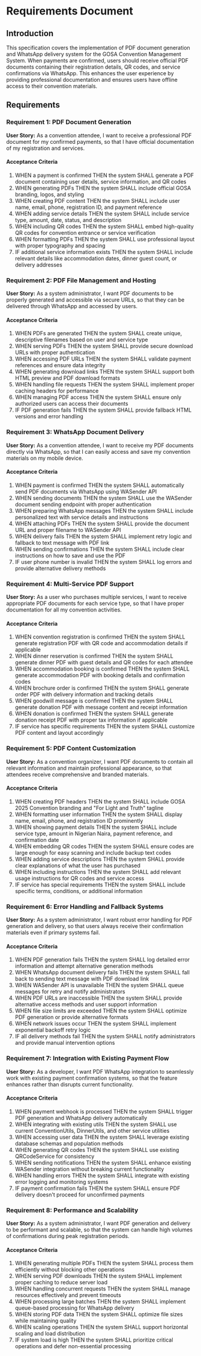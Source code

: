 # Requirements Document

## Introduction

This specification covers the implementation of PDF document generation and WhatsApp delivery system for the GOSA Convention Management System. When payments are confirmed, users should receive official PDF documents containing their registration details, QR codes, and service confirmations via WhatsApp. This enhances the user experience by providing professional documentation and ensures users have offline access to their convention materials.

## Requirements

### Requirement 1: PDF Document Generation

**User Story:** As a convention attendee, I want to receive a professional PDF document for my confirmed payments, so that I have official documentation of my registration and services.

#### Acceptance Criteria

1. WHEN a payment is confirmed THEN the system SHALL generate a PDF document containing user details, service information, and QR codes
2. WHEN generating PDFs THEN the system SHALL include official GOSA branding, logos, and styling
3. WHEN creating PDF content THEN the system SHALL include user name, email, phone, registration ID, and payment reference
4. WHEN adding service details THEN the system SHALL include service type, amount, date, status, and description
5. WHEN including QR codes THEN the system SHALL embed high-quality QR codes for convention entrance or service verification
6. WHEN formatting PDFs THEN the system SHALL use professional layout with proper typography and spacing
7. IF additional service information exists THEN the system SHALL include relevant details like accommodation dates, dinner guest count, or delivery addresses

### Requirement 2: PDF File Management and Hosting

**User Story:** As a system administrator, I want PDF documents to be properly generated and accessible via secure URLs, so that they can be delivered through WhatsApp and accessed by users.

#### Acceptance Criteria

1. WHEN PDFs are generated THEN the system SHALL create unique, descriptive filenames based on user and service type
2. WHEN serving PDFs THEN the system SHALL provide secure download URLs with proper authentication
3. WHEN accessing PDF URLs THEN the system SHALL validate payment references and ensure data integrity
4. WHEN generating download links THEN the system SHALL support both HTML preview and PDF download formats
5. WHEN handling file requests THEN the system SHALL implement proper caching headers for performance
6. WHEN managing PDF access THEN the system SHALL ensure only authorized users can access their documents
7. IF PDF generation fails THEN the system SHALL provide fallback HTML versions and error handling

### Requirement 3: WhatsApp Document Delivery

**User Story:** As a convention attendee, I want to receive my PDF documents directly via WhatsApp, so that I can easily access and save my convention materials on my mobile device.

#### Acceptance Criteria

1. WHEN payment is confirmed THEN the system SHALL automatically send PDF documents via WhatsApp using WASender API
2. WHEN sending documents THEN the system SHALL use the WASender document sending endpoint with proper authentication
3. WHEN preparing WhatsApp messages THEN the system SHALL include personalized text with service details and instructions
4. WHEN attaching PDFs THEN the system SHALL provide the document URL and proper filename to WASender API
5. WHEN delivery fails THEN the system SHALL implement retry logic and fallback to text message with PDF link
6. WHEN sending confirmations THEN the system SHALL include clear instructions on how to save and use the PDF
7. IF user phone number is invalid THEN the system SHALL log errors and provide alternative delivery methods

### Requirement 4: Multi-Service PDF Support

**User Story:** As a user who purchases multiple services, I want to receive appropriate PDF documents for each service type, so that I have proper documentation for all my convention activities.

#### Acceptance Criteria

1. WHEN convention registration is confirmed THEN the system SHALL generate registration PDF with QR code and accommodation details if applicable
2. WHEN dinner reservation is confirmed THEN the system SHALL generate dinner PDF with guest details and QR codes for each attendee
3. WHEN accommodation booking is confirmed THEN the system SHALL generate accommodation PDF with booking details and confirmation codes
4. WHEN brochure order is confirmed THEN the system SHALL generate order PDF with delivery information and tracking details
5. WHEN goodwill message is confirmed THEN the system SHALL generate donation PDF with message content and receipt information
6. WHEN donation is confirmed THEN the system SHALL generate donation receipt PDF with proper tax information if applicable
7. IF service has specific requirements THEN the system SHALL customize PDF content and layout accordingly

### Requirement 5: PDF Content Customization

**User Story:** As a convention organizer, I want PDF documents to contain all relevant information and maintain professional appearance, so that attendees receive comprehensive and branded materials.

#### Acceptance Criteria

1. WHEN creating PDF headers THEN the system SHALL include GOSA 2025 Convention branding and "For Light and Truth" tagline
2. WHEN formatting user information THEN the system SHALL display name, email, phone, and registration ID prominently
3. WHEN showing payment details THEN the system SHALL include service type, amount in Nigerian Naira, payment reference, and confirmation date
4. WHEN embedding QR codes THEN the system SHALL ensure codes are large enough for easy scanning and include backup text codes
5. WHEN adding service descriptions THEN the system SHALL provide clear explanations of what the user has purchased
6. WHEN including instructions THEN the system SHALL add relevant usage instructions for QR codes and service access
7. IF service has special requirements THEN the system SHALL include specific terms, conditions, or additional information

### Requirement 6: Error Handling and Fallback Systems

**User Story:** As a system administrator, I want robust error handling for PDF generation and delivery, so that users always receive their confirmation materials even if primary systems fail.

#### Acceptance Criteria

1. WHEN PDF generation fails THEN the system SHALL log detailed error information and attempt alternative generation methods
2. WHEN WhatsApp document delivery fails THEN the system SHALL fall back to sending text message with PDF download link
3. WHEN WASender API is unavailable THEN the system SHALL queue messages for retry and notify administrators
4. WHEN PDF URLs are inaccessible THEN the system SHALL provide alternative access methods and user support information
5. WHEN file size limits are exceeded THEN the system SHALL optimize PDF generation or provide alternative formats
6. WHEN network issues occur THEN the system SHALL implement exponential backoff retry logic
7. IF all delivery methods fail THEN the system SHALL notify administrators and provide manual intervention options

### Requirement 7: Integration with Existing Payment Flow

**User Story:** As a developer, I want PDF WhatsApp integration to seamlessly work with existing payment confirmation systems, so that the feature enhances rather than disrupts current functionality.

#### Acceptance Criteria

1. WHEN payment webhook is processed THEN the system SHALL trigger PDF generation and WhatsApp delivery automatically
2. WHEN integrating with existing utils THEN the system SHALL use current ConventionUtils, DinnerUtils, and other service utilities
3. WHEN accessing user data THEN the system SHALL leverage existing database schemas and population methods
4. WHEN generating QR codes THEN the system SHALL use existing QRCodeService for consistency
5. WHEN sending notifications THEN the system SHALL enhance existing WASender integration without breaking current functionality
6. WHEN handling errors THEN the system SHALL integrate with existing error logging and monitoring systems
7. IF payment confirmation fails THEN the system SHALL ensure PDF delivery doesn't proceed for unconfirmed payments

### Requirement 8: Performance and Scalability

**User Story:** As a system administrator, I want PDF generation and delivery to be performant and scalable, so that the system can handle high volumes of confirmations during peak registration periods.

#### Acceptance Criteria

1. WHEN generating multiple PDFs THEN the system SHALL process them efficiently without blocking other operations
2. WHEN serving PDF downloads THEN the system SHALL implement proper caching to reduce server load
3. WHEN handling concurrent requests THEN the system SHALL manage resources effectively and prevent timeouts
4. WHEN processing large batches THEN the system SHALL implement queue-based processing for WhatsApp delivery
5. WHEN storing PDF data THEN the system SHALL optimize file sizes while maintaining quality
6. WHEN scaling operations THEN the system SHALL support horizontal scaling and load distribution
7. IF system load is high THEN the system SHALL prioritize critical operations and defer non-essential processing